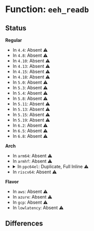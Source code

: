 # Function: <code>eeh_readb</code>

## Status
<b>Regular</b>
<ul>
<li>
In <code>4.4</code>: Absent ⚠️
</li>
<li>
In <code>4.8</code>: Absent ⚠️
</li>
<li>
In <code>4.10</code>: Absent ⚠️
</li>
<li>
In <code>4.13</code>: Absent ⚠️
</li>
<li>
In <code>4.15</code>: Absent ⚠️
</li>
<li>
In <code>4.18</code>: Absent ⚠️
</li>
<li>
In <code>5.0</code>: Absent ⚠️
</li>
<li>
In <code>5.3</code>: Absent ⚠️
</li>
<li>
In <code>5.4</code>: Absent ⚠️
</li>
<li>
In <code>5.8</code>: Absent ⚠️
</li>
<li>
In <code>5.11</code>: Absent ⚠️
</li>
<li>
In <code>5.13</code>: Absent ⚠️
</li>
<li>
In <code>5.15</code>: Absent ⚠️
</li>
<li>
In <code>5.19</code>: Absent ⚠️
</li>
<li>
In <code>6.2</code>: Absent ⚠️
</li>
<li>
In <code>6.5</code>: Absent ⚠️
</li>
<li>
In <code>6.8</code>: Absent ⚠️
</li>
</ul>
<b>Arch</b>
<ul>
<li>
In <code>arm64</code>: Absent ⚠️
</li>
<li>
In <code>armhf</code>: Absent ⚠️
</li>
<li>
<details>
<summary>In <code>ppc64el</code>: Duplicate, Full Inline ⚠️</summary>

**Collision:** Static Duplication

**Inline:** Full

**Transformation:** False

**Instances:**

```
In arch/powerpc/kernel/legacy_serial.c (c0000000000686f4)
Location: arch/powerpc/include/asm/eeh.h:383
Inline: True
```
```
In arch/powerpc/kernel/udbg_16550.c (c000000000068ac0)
Location: arch/powerpc/include/asm/eeh.h:383
Inline: True
Inline callers:
  - arch/powerpc/kernel/udbg_16550.c:udbg_uart_in_pio
```
```
In arch/powerpc/sysdev/i8259.c (c0000000000b9300)
Location: arch/powerpc/include/asm/eeh.h:383
Inline: True
Inline callers:
  - arch/powerpc/sysdev/i8259.c:i8259_mask_and_ack_irq
  - arch/powerpc/sysdev/i8259.c:i8259_mask_and_ack_irq
  - arch/powerpc/sysdev/i8259.c:i8259_irq
  - arch/powerpc/sysdev/i8259.c:i8259_irq
  - arch/powerpc/sysdev/i8259.c:i8259_irq
  - arch/powerpc/sysdev/i8259.c:i8259_irq
```
```
In kernel/debug/kdb/kdb_keyboard.c (c000000000282f50)
Location: arch/powerpc/include/asm/eeh.h:383
Inline: True
Inline callers:
  - kernel/debug/kdb/kdb_keyboard.c:kdb_kbd_cleanup_state
  - kernel/debug/kdb/kdb_keyboard.c:kdb_kbd_cleanup_state
  - kernel/debug/kdb/kdb_keyboard.c:kdb_kbd_cleanup_state
  - kernel/debug/kdb/kdb_keyboard.c:kdb_get_kbd_char
  - kernel/debug/kdb/kdb_keyboard.c:kdb_get_kbd_char
  - kernel/debug/kdb/kdb_keyboard.c:kdb_get_kbd_char
  - kernel/debug/kdb/kdb_keyboard.c:kdb_get_kbd_char
  - kernel/debug/kdb/kdb_keyboard.c:kdb_get_kbd_char
```
```
In lib/iomap.c (c0000000007e5b00)
Location: arch/powerpc/include/asm/eeh.h:383
Inline: True
```
```
In lib/check_signature.c (c0000000007e8108)
Location: arch/powerpc/include/asm/eeh.h:383
Inline: True
Inline callers:
  - lib/check_signature.c:check_signature
```
```
In drivers/pinctrl/pinctrl-single.c (c000000000833c18)
Location: arch/powerpc/include/asm/eeh.h:383
Inline: True
Inline callers:
  - drivers/pinctrl/pinctrl-single.c:pcs_readb
```
```
In drivers/gpio/gpio-mmio.c (c000000000849068)
Location: arch/powerpc/include/asm/eeh.h:383
Inline: True
Inline callers:
  - drivers/gpio/gpio-mmio.c:bgpio_read8
```
```
In drivers/pci/access.c (c000000000853a20)
Location: arch/powerpc/include/asm/eeh.h:383
Inline: True
Inline callers:
  - drivers/pci/access.c:pci_generic_config_read
```
```
In drivers/pci/pci-sysfs.c (c00000000086b860)
Location: arch/powerpc/include/asm/eeh.h:383
Inline: True
Inline callers:
  - drivers/pci/pci-sysfs.c:pci_read_resource_io
```
```
In drivers/pci/rom.c (c00000000086c830)
Location: arch/powerpc/include/asm/eeh.h:383
Inline: True
Inline callers:
  - drivers/pci/rom.c:pci_map_rom
```
```
In drivers/pci/quirks.c (c00000000087a48c)
Location: arch/powerpc/include/asm/eeh.h:383
Inline: True
Inline callers:
  - drivers/pci/quirks.c:quirk_e100_interrupt
```
```
In drivers/video/console/vgacon.c (c00000000089d200)
Location: arch/powerpc/include/asm/eeh.h:383
Inline: True
Inline callers:
  - drivers/video/console/vgacon.c:vgacon_doresize
  - drivers/video/console/vgacon.c:vgacon_doresize
  - drivers/video/console/vgacon.c:vgacon_doresize
  - drivers/video/console/vgacon.c:vgacon_doresize
  - drivers/video/console/vgacon.c:vgacon_startup
```
```
In drivers/video/fbdev/asiliantfb.c (c0000000008c23c8)
Location: arch/powerpc/include/asm/eeh.h:383
Inline: True
Inline callers:
  - drivers/video/fbdev/asiliantfb.c:asiliantfb_pci_init
```
```
In drivers/virtio/virtio_mmio.c (c0000000008d273c)
Location: arch/powerpc/include/asm/eeh.h:383
Inline: True
Inline callers:
  - drivers/virtio/virtio_mmio.c:vm_get
  - drivers/virtio/virtio_mmio.c:vm_get
```
```
In drivers/tty/serial/8250/8250_port.c (c000000000933a20)
Location: arch/powerpc/include/asm/eeh.h:383
Inline: True
Inline callers:
  - drivers/tty/serial/8250/8250_port.c:serial8250_config_port
  - drivers/tty/serial/8250/8250_port.c:serial8250_config_port
  - drivers/tty/serial/8250/8250_port.c:serial8250_do_shutdown
  - drivers/tty/serial/8250/8250_port.c:serial8250_do_startup
  - drivers/tty/serial/8250/8250_port.c:io_serial_in
  - drivers/tty/serial/8250/8250_port.c:mem_serial_in
  - drivers/tty/serial/8250/8250_port.c:hub6_serial_in
```
```
In drivers/tty/serial/8250/8250_pci.c (c000000000938540)
Location: arch/powerpc/include/asm/eeh.h:383
Inline: True
Inline callers:
  - drivers/tty/serial/8250/8250_pci.c:kt_serial_in
  - drivers/tty/serial/8250/8250_pci.c:f815xxa_mem_serial_out
  - drivers/tty/serial/8250/8250_pci.c:pci_quatech_setup
  - drivers/tty/serial/8250/8250_pci.c:pci_quatech_setup
  - drivers/tty/serial/8250/8250_pci.c:pci_quatech_setup
  - drivers/tty/serial/8250/8250_pci.c:pci_quatech_wqmcr
  - drivers/tty/serial/8250/8250_pci.c:pci_quatech_wqmcr
  - drivers/tty/serial/8250/8250_pci.c:pci_quatech_rqmcr
  - drivers/tty/serial/8250/8250_pci.c:pci_quatech_rqmcr
  - drivers/tty/serial/8250/8250_pci.c:pci_quatech_rqmcr
  - drivers/tty/serial/8250/8250_pci.c:pci_quatech_wqopr
  - drivers/tty/serial/8250/8250_pci.c:pci_quatech_wqopr
  - drivers/tty/serial/8250/8250_pci.c:pci_quatech_rqopr
  - drivers/tty/serial/8250/8250_pci.c:pci_quatech_rqopr
  - drivers/tty/serial/8250/8250_pci.c:pci_ite887x_init
  - drivers/tty/serial/8250/8250_pci.c:pci_ite887x_init
  - drivers/tty/serial/8250/8250_pci.c:pci_ni8430_setup
```
```
In drivers/tty/serial/8250/8250_early.c (c00000000093a850)
Location: arch/powerpc/include/asm/eeh.h:383
Inline: True
Inline callers:
  - drivers/tty/serial/8250/8250_early.c:serial8250_early_in
  - drivers/tty/serial/8250/8250_early.c:serial8250_early_in
```
```
In drivers/tty/serial/sccnxp.c (c00000000093c310)
Location: arch/powerpc/include/asm/eeh.h:383
Inline: True
Inline callers:
  - drivers/tty/serial/sccnxp.c:sccnxp_read
```
```
In drivers/char/mem.c (c000000000942880)
Location: arch/powerpc/include/asm/eeh.h:383
Inline: True
Inline callers:
  - drivers/char/mem.c:read_port
```
```
In drivers/base/regmap/regmap-mmio.c (c0000000009c10b0)
Location: arch/powerpc/include/asm/eeh.h:383
Inline: True
Inline callers:
  - drivers/base/regmap/regmap-mmio.c:regmap_mmio_read8
```
```
In drivers/ata/libata-sff.c (c000000000a79c60)
Location: arch/powerpc/include/asm/eeh.h:383
Inline: True
Inline callers:
  - drivers/ata/libata-sff.c:ata_pci_bmdma_clear_simplex
  - drivers/ata/libata-sff.c:ata_pci_bmdma_clear_simplex
```
```
In drivers/usb/host/pci-quirks.c (c000000000b196a0)
Location: arch/powerpc/include/asm/eeh.h:383
Inline: True
Inline callers:
  - drivers/usb/host/pci-quirks.c:usb_amd_quirk_pll
  - drivers/usb/host/pci-quirks.c:usb_amd_quirk_pll
```
```
In drivers/usb/host/ehci-hcd.c (c000000000b2911c)
Location: arch/powerpc/include/asm/eeh.h:383
Inline: True
Inline callers:
  - drivers/usb/host/ehci-hcd.c:ehci_setup
```
```
In drivers/usb/host/uhci-hcd.c (c000000000b3d980)
Location: arch/powerpc/include/asm/eeh.h:383
Inline: True
Inline callers:
  - drivers/usb/host/uhci-hcd.c:uhci_show_status
```
```
In drivers/input/serio/i8042.c (c000000000b708cc)
Location: arch/powerpc/include/asm/eeh.h:383
Inline: True
Inline callers:
  - drivers/input/serio/i8042.c:i8042_panic_blink
  - drivers/input/serio/i8042.c:i8042_panic_blink
  - drivers/input/serio/i8042.c:i8042_interrupt
  - drivers/input/serio/i8042.c:i8042_interrupt
  - drivers/input/serio/i8042.c:i8042_flush
  - drivers/input/serio/i8042.c:i8042_flush
  - drivers/input/serio/i8042.c:i8042_wait_write
```
```
In drivers/rtc/rtc-mc146818-lib.c (c000000000b8f5a4)
Location: arch/powerpc/include/asm/eeh.h:383
Inline: True
Inline callers:
  - drivers/rtc/rtc-mc146818-lib.c:mc146818_set_time
  - drivers/rtc/rtc-mc146818-lib.c:mc146818_set_time
  - drivers/rtc/rtc-mc146818-lib.c:mc146818_set_time
  - drivers/rtc/rtc-mc146818-lib.c:mc146818_get_time
  - drivers/rtc/rtc-mc146818-lib.c:mc146818_get_time
  - drivers/rtc/rtc-mc146818-lib.c:mc146818_get_time
  - drivers/rtc/rtc-mc146818-lib.c:mc146818_get_time
  - drivers/rtc/rtc-mc146818-lib.c:mc146818_get_time
  - drivers/rtc/rtc-mc146818-lib.c:mc146818_get_time
  - drivers/rtc/rtc-mc146818-lib.c:mc146818_get_time
  - drivers/rtc/rtc-mc146818-lib.c:mc146818_get_time
```
</details>
</li>
<li>
In <code>riscv64</code>: Absent ⚠️
</li>
</ul>
<b>Flavor</b>
<ul>
<li>
In <code>aws</code>: Absent ⚠️
</li>
<li>
In <code>azure</code>: Absent ⚠️
</li>
<li>
In <code>gcp</code>: Absent ⚠️
</li>
<li>
In <code>lowlatency</code>: Absent ⚠️
</li>
</ul>

## Differences
